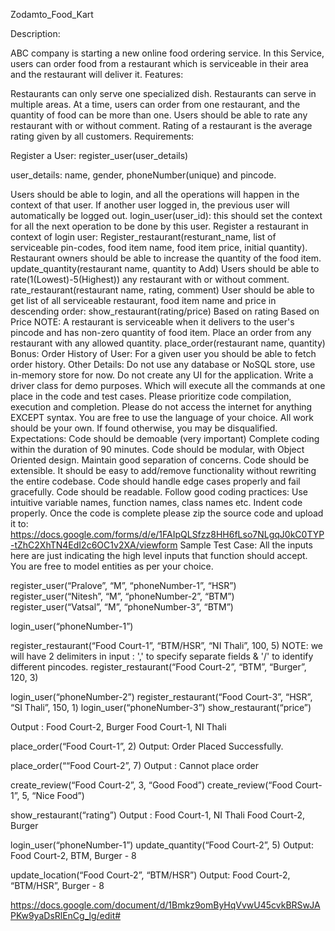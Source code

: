 Zodamto_Food_Kart

Description:

ABC company is starting a new online food ordering service. In this Service, users can order food from a restaurant which is serviceable in their area and the restaurant will deliver it.
Features:

Restaurants can only serve one specialized dish.
Restaurants can serve in multiple areas.
At a time, users can order from one restaurant, and the quantity of food can be more than one.
Users should be able to rate any restaurant with or without comment.
Rating of a restaurant is the average rating given by all customers.
Requirements:

Register a User:
register_user(user_details) 

user_details: name, gender, phoneNumber(unique) and pincode.

Users should be able to login, and all the operations will happen in the context of that user. If another user logged in, the previous user will automatically be logged out.
login_user(user_id):  this should set the context for all the next operation to be done by this user.
Register a restaurant in context of login user:
Register_restaurant(resturant_name, list of serviceable pin-codes, food item  name, food item price, initial quantity).
Restaurant owners should be able to increase the quantity of the food item.
update_quantity(restaurant name, quantity to Add)
Users should be able to rate(1(Lowest)-5(Highest)) any restaurant with or without comment.
rate_restaurant(restaurant name, rating, comment)
User should be able to get list of all serviceable restaurant, food item name and price in descending order: show_restaurant(rating/price)
Based on rating
Based on Price
NOTE: A restaurant is serviceable when it delivers to the user's pincode and has non-zero quantity of food item.
Place an order from any restaurant with any allowed quantity.
place_order(restaurant name, quantity)
Bonus:
Order History of User: For a given user you should be able to fetch order history.
Other Details:
Do not use any database or NoSQL store, use in-memory store for now. 
Do not create any UI for the application.
Write a driver class for demo purposes. Which will execute all the commands at one place in the code and test cases.
Please prioritize code compilation, execution and completion.
Please do not access the internet for anything EXCEPT syntax.
You are free to use the language of your choice.
All work should be your own. If found otherwise, you may be disqualified.
Expectations:
Code should be demoable (very important)
Complete coding within the duration of 90 minutes.
Code should be modular, with Object Oriented design. Maintain good separation of concerns.
Code should be extensible. It should be easy to add/remove functionality without rewriting the entire codebase.
Code should handle edge cases properly and fail gracefully.
Code should be readable. Follow good coding practices:
Use intuitive variable names, function names, class names etc.
Indent code properly.
Once the code is complete please zip the source code and upload it to:  https://docs.google.com/forms/d/e/1FAIpQLSfzz8HH6fLso7NLgqJ0kC0TYP-tZhC2XhTN4EdI2c6OC1v2XA/viewform
Sample Test Case:
All the inputs here are just indicating the high level inputs that function should accept. You are free to model entities as per your choice.

register_user(“Pralove”, “M”, “phoneNumber-1”, “HSR”)
register_user(“Nitesh”, “M”, “phoneNumber-2”, “BTM”)
register_user(“Vatsal”, “M”,  “phoneNumber-3”, “BTM”)

login_user(“phoneNumber-1”)

register_restaurant(“Food Court-1”, “BTM/HSR”, “NI Thali”, 100, 5)
NOTE: we will have 2 delimiters in input : ',' to specify separate fields & '/' to identify different pincodes.
register_restaurant(“Food Court-2”, “BTM”, “Burger”, 120, 3)

login_user(“phoneNumber-2”)
register_restaurant(“Food Court-3”, “HSR”, “SI Thali”, 150, 1)
login_user(“phoneNumber-3”)
show_restaurant(“price”)

Output :  Food Court-2, Burger
	   Food Court-1, NI Thali

place_order(“Food Court-1”, 2)
Output: Order Placed Successfully.

place_order(““Food Court-2”, 7)
Output : Cannot place order

create_review(“Food Court-2”, 3, “Good Food”)
create_review(“Food Court-1”, 5, “Nice Food”)

show_restaurant(“rating”)
Output :  Food Court-1, NI Thali
	   Food Court-2, Burger

login_user(“phoneNumber-1”)
update_quantity(“Food Court-2”, 5)
Output: Food Court-2, BTM, Burger - 8

update_location(“Food Court-2”, “BTM/HSR”)
Output: Food Court-2, “BTM/HSR”, Burger - 8



https://docs.google.com/document/d/1Bmkz9omByHqVvwU45cvkBRSwJAPKw9yaDsRlEnCg_lg/edit#
